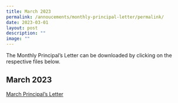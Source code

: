 ```yaml
---
title: March 2023
permalink: /annoucements/monthly-principal-letter/permalink/
date: 2023-03-01
layout: post
description: ""
image: ""
---
```


The Monthly Principal’s Letter can be downloaded by clicking on the respective files below.

March 2023
----------

[March Principal’s Letter](https://www.stmargaretssec.moe.edu.sg/files/March%20Principal's%20Letter.pdf)